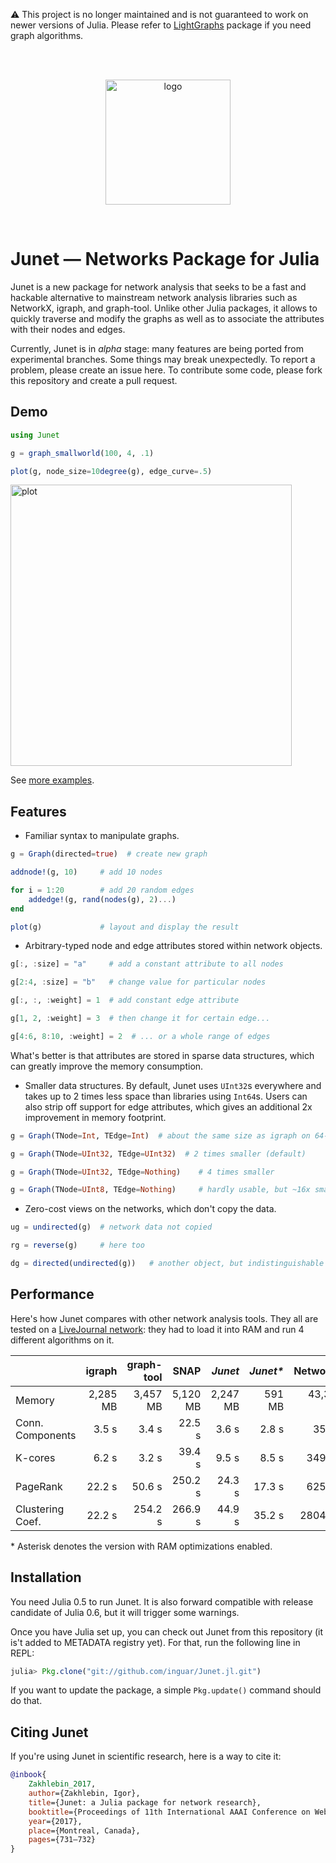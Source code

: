   ⚠️ This project is no longer maintained and is not guaranteed to work on newer versions of Julia. Please refer to [LightGraphs](https://github.com/JuliaGraphs/LightGraphs.jl) package if you need graph algorithms.

<br/>
<br/>

<p align="center">
  <img alt="logo" src="./doc/src/images/logo.svg" height="200px">
</p>
<br>

# Junet — Networks Package for Julia

Junet is a new package for network analysis that seeks
to be a fast and hackable alternative to mainstream network analysis
libraries such as NetworkX, igraph, and graph-tool.
Unlike other Julia packages, it allows to quickly traverse and modify
the graphs as well as to associate the attributes with their nodes and edges.

Currently, Junet is in *alpha* stage: many features are being ported from
experimental branches. Some things may break unexpectedly.
To report a problem, please create an issue here. To contribute some code, please fork this repository and create a pull request.


## Demo

```julia
using Junet

g = graph_smallworld(100, 4, .1)

plot(g, node_size=10degree(g), edge_curve=.5)
```

<img alt="plot" src="./doc/src/images/test.svg" height="450px">

See [more examples](https://github.com/inguar/Junet-demos).


## Features

* Familiar syntax to manipulate graphs.

```julia
g = Graph(directed=true)  # create new graph

addnode!(g, 10)     # add 10 nodes

for i = 1:20        # add 20 random edges
    addedge!(g, rand(nodes(g), 2)...)
end

plot(g)             # layout and display the result
```

* Arbitrary-typed node and edge attributes stored within network objects.

```julia
g[:, :size] = "a"     # add a constant attribute to all nodes

g[2:4, :size] = "b"   # change value for particular nodes

g[:, :, :weight] = 1  # add constant edge attribute

g[1, 2, :weight] = 3  # then change it for certain edge...

g[4:6, 8:10, :weight] = 2  # ... or a whole range of edges
```

What's better is that attributes are stored in sparse data structures,
which can greatly improve the memory consumption.

* Smaller data structures. By default, Junet uses `UInt32`s everywhere
and takes up to 2 times less space than libraries using `Int64`s.
Users can also strip off support for edge attributes, which gives
an additional 2x improvement in memory footprint.

```julia
g = Graph(TNode=Int, TEdge=Int)  # about the same size as igraph on 64-bit machines

g = Graph(TNode=UInt32, TEdge=UInt32)  # 2 times smaller (default)

g = Graph(TNode=UInt32, TEdge=Nothing)    # 4 times smaller

g = Graph(TNode=UInt8, TEdge=Nothing)     # hardly usable, but ~16x smaller!
```

* Zero-cost views on the networks, which don't copy the data.

```julia
ug = undirected(g)  # network data not copied

rg = reverse(g)     # here too

dg = directed(undirected(g))   # another object, but indistinguishable from g
```


## Performance

Here's how Junet compares with other network analysis tools.
They all are tested on a [LiveJournal network](https://snap.stanford.edu/data/soc-LiveJournal1.html):
they had to load it into RAM and run 4 different algorithms on it.

|                  | igraph   | graph-tool | SNAP     | *Junet*  | *Junet\** | NetworkX  |
|------------------|---------:|-----------:|---------:|---------:|----------:|----------:|
| Memory           | 2,285 MB | 3,457 MB   | 5,120 MB | 2,247 MB | 591 MB    | 43,343 MB |
| Conn. Components | 3.5 s    | 3.4 s      | 22.5 s   | 3.6 s    | 2.8 s     | 35.5 s    |
| K-cores          | 6.2 s    | 3.2 s      | 39.4 s   | 9.5 s    | 8.5 s     | 349.2 s   |
| PageRank         | 22.2 s   | 50.6 s     | 250.2 s  | 24.3 s   | 17.3 s    | 625.9 s   |
| Clustering Coef. | 22.2 s   | 254.2 s    | 266.9 s  | 44.9 s   | 35.2 s    | 2804.4 s  |

\* Asterisk denotes the version with RAM optimizations enabled.


## Installation

You need Julia 0.5 to run Junet. It is also forward compatible with release candidate of Julia 0.6, but it will trigger some warnings.

Once you have Julia set up, you can check out Junet from this repository (it is't added to METADATA registry yet). For that, run the following line in REPL:

```julia
julia> Pkg.clone("git://github.com/inguar/Junet.jl.git")
```

If you want to update the package, a simple `Pkg.update()` command should do that.


## Citing Junet

If you're using Junet in scientific research, here is a way to cite it:

```bibtex
@inbook{
    Zakhlebin_2017,
    author={Zakhlebin, Igor},
    title={Junet: a Julia package for network research},
    booktitle={Proceedings of 11th International AAAI Conference on Web and Social Media (ICWSM-17)},
    year={2017},
    place={Montreal, Canada},
    pages={731–732}
}
```
